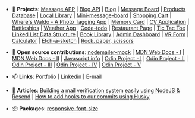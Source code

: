 - 📄 **Projects**: [Message APP](https://github.com/marcusicaro/message-app) | [Blog API](https://github.com/marcusicaro/blog) | [Blog](https://github.com/marcusicaro/blogpostspage-nextjs) | [Message Board](https://github.com/marcusicaro/members-only) | [Products Database](https://github.com/marcusicaro/inventory-application) | [Local Library](https://express-locallibrary-tutorial-production-a1ac.up.railway.app/catalog) | [Mini-message-board](https://mini-message-board-production-131f.up.railway.app/) | [Shopping Cart](https://github.com/marcusicaro/shopping-cart) | [Where's Waldo - A Photo Tagging App](https://github.com/marcusicaro/wheres-waldo) | [Memory Card](https://github.com/marcusicaro/chainsaw-man-memory-card) | [CV Application](https://github.com/marcusicaro/cv-application) | [Battleships](https://github.com/marcusicaro/battleships) | [Weather App](https://github.com/marcusicaro/weather-app) | [Code-todo](https://github.com/marcusicaro/code-todo) | [Restaurant Page](https://github.com/marcusicaro/burger-burger) | [Tic Tac Toe](https://github.com/marcusicaro/tic-tac-toe) | [Linked List Data Structure](https://github.com/marcusicaro/data-structure-linked-list) | [Book Library](https://github.com/marcusicaro/book-library) | [Admin Dashboard](https://github.com/marcusicaro/admin-dashboard) | [VR Form](https://github.com/marcusicaro/vrform) | [Calculator](https://github.com/marcusicaro/calculator) | [Etch-a-sketch](https://github.com/marcusicaro/etch-a-sketch) | [Rock, paper, scissors](https://github.com/marcusicaro/rock-paper-scissors)

- 🌱 **Open source contributions**: [nodemailer-mock](https://github.com/doublesharp/nodemailer-mock/pull/21) | [MDN Web Docs - I](https://github.com/mdn/content/pull/22497) | [MDN Web Docs - II](https://github.com/mdn/content/pull/28334) | [Javascript.info](https://github.com/javascript-tutorial/en.javascript.info/pull/3334#issuecomment-1404104548) | [Odin Project - I](https://github.com/TheOdinProject/curriculum/pull/24763) | [Odin Project - II](https://github.com/TheOdinProject/curriculum/pull/24725) | [Odin Project - III](https://github.com/TheOdinProject/curriculum/pull/24985) | [Odin Project - IV](https://github.com/TheOdinProject/theodinproject/pull/3567) | [Odin Project - V](https://github.com/TheOdinProject/curriculum/pull/25019#issuecomment-1398592144)

- 📫 **Links**: [Portfolio](https://marcusicaro.com.br/) | [Linkedin](https://www.linkedin.com/in/marcus-%C3%ADcaro-118164234/) | [E-mail](mailto:marcusicaromc@gmail.com)

- 📰 **Articles**: [Building a mail verification system easily using NodeJS & Resend](https://medium.com/@marcuscaro_51661/construindo-um-sistema-de-verifica%C3%A7%C3%A3o-de-email-de-forma-f%C3%A1cil-usando-nodejs-e-resend-9f94e99a953d) | [How to add hooks to our commits using Husky](https://dev.to/marcusicaro/como-adicionar-hooks-aos-commits-de-seu-projeto-utilizando-husky-32nh)

- 📦 **Packages**: [responsive-font-size](https://www.npmjs.com/package/responsive-font-sizes?activeTab=readme)
